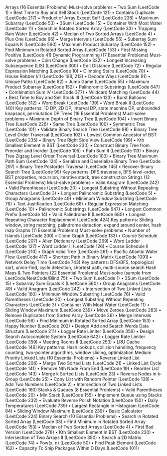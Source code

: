 Arrays (16 Essential Problems)
Must-solve problems
	•	Two Sum (LeetCode 1)
	•	Best Time to Buy and Sell Stock (LeetCode 121)
	•	Contains Duplicate (LeetCode 217)
	•	Product of Array Except Self (LeetCode 238)
	•	Maximum Subarray (LeetCode 53)
	•	3Sum (LeetCode 15)
	•	Container With Most Water (LeetCode 11)
	•	Search in Rotated Sorted Array (LeetCode 33)
	•	Trapping Rain Water (LeetCode 42)
	•	Median of Two Sorted Arrays (LeetCode 4)
	•	Plus One (LeetCode 66)
	•	Merge Intervals (LeetCode 56)
	•	Subarray Sum Equals K (LeetCode 560)
	•	Maximum Product Subarray (LeetCode 152)
	•	Find Minimum in Rotated Sorted Array (LeetCode 153)
	•	First Missing Positive (LeetCode 41)
Dynamic Programming (17 Essential Problems)
Must-solve problems
	•	Coin Change (LeetCode 322)
	•	Longest Increasing Subsequence (LIS) (LeetCode 300)
	•	Edit Distance (LeetCode 72)
	•	Regular Expression Matching (LeetCode 10)
	•	Climbing Stairs (LeetCode 70)
	•	House Robber I/II (LeetCode 198, 213)
	•	Decode Ways (LeetCode 91)
	•	Unique Paths (LeetCode 62)
	•	Jump Game (LeetCode 55)
	•	Maximum Product Subarray (LeetCode 152)
	•	Palindromic Substrings (LeetCode 647)
	•	Combination Sum IV (LeetCode 377)
	•	Wildcard Matching (LeetCode 44)
	•	Best Time to Buy and Sell Stock III (LeetCode 123)
	•	Burst Balloons (LeetCode 312)
	•	Word Break (LeetCode 139)
	•	Word Break II (LeetCode 140)
Key patterns: 1D DP, 2D DP, interval DP, state machine DP, unbounded knapsack, permutation DP
Trees (16 Essential Problems)
Must-solve problems
	•	Maximum Depth of Binary Tree (LeetCode 104)
	•	Invert Binary Tree (LeetCode 226)
	•	Same Tree (LeetCode 100)
	•	Symmetric Tree (LeetCode 101)
	•	Validate Binary Search Tree (LeetCode 98)
	•	Binary Tree Level Order Traversal (LeetCode 102)
	•	Lowest Common Ancestor of BST (LeetCode 235)
	•	Binary Tree Right Side View (LeetCode 199)
	•	Kth Smallest Element in BST (LeetCode 230)
	•	Construct Binary Tree from Preorder and Inorder (LeetCode 105)
	•	Path Sum II (LeetCode 113)
	•	Binary Tree Zigzag Level Order Traversal (LeetCode 103)
	•	Binary Tree Maximum Path Sum (LeetCode 124)
	•	Serialize and Deserialize Binary Tree (LeetCode 297)
	•	Binary Tree Postorder Traversal (LeetCode 145)
	•	Recover Binary Search Tree (LeetCode 99)
Key patterns: DFS traversals, BFS level-order, BST properties, recursion, iterative stack, tree construction
Strings (12 Essential Problems)
Must-solve problems
	•	Valid Anagram (LeetCode 242)
	•	Valid Parentheses (LeetCode 20)
	•	Longest Substring Without Repeating Characters (LeetCode 3)
	•	Longest Palindromic Substring (LeetCode 5)
	•	Group Anagrams (LeetCode 49)
	•	Minimum Window Substring (LeetCode 76)
	•	Text Justification (LeetCode 68)
	•	Regular Expression Matching (LeetCode 10)
	•	Palindromic Substrings (LeetCode 647)
	•	Longest Common Prefix (LeetCode 14)
	•	Valid Palindrome II (LeetCode 680)
	•	Longest Repeating Character Replacement (LeetCode 424)
Key patterns: Sliding window, string matching, palindrome detection, expand around center, hash map
Graphs (11 Essential Problems)
Must-solve problems
	•	Number of Islands (LeetCode 200)
	•	Clone Graph (LeetCode 133)
	•	Course Schedule (LeetCode 207)
	•	Alien Dictionary (LeetCode 269)
	•	Word Ladder (LeetCode 127)
	•	Word Ladder II (LeetCode 126)
	•	Course Schedule II (LeetCode 210)
	•	Graph Valid Tree (LeetCode 261)
	•	Pacific Atlantic Water Flow (LeetCode 417)
	•	Shortest Path in Binary Matrix (LeetCode 1091)
	•	Network Delay Time (LeetCode 743)
Key patterns: DFS/BFS, topological sort, union-find, cycle detection, shortest path, multi-source search
Hash Maps & Two Pointers (22 Essential Problems)
Must-solve (sample from LeetCode/NeetCode/Blind 75):
	•	Two Sum (LeetCode 1)
	•	3Sum (LeetCode 15)
	•	Subarray Sum Equals K (LeetCode 560)
	•	Group Anagrams (LeetCode 49)
	•	Valid Anagram (LeetCode 242)
	•	Intersection of Two Linked Lists (LeetCode 160)
	•	Minimum Window Substring (LeetCode 76)
	•	Valid Parentheses (LeetCode 20)
	•	Longest Substring Without Repeating Characters (LeetCode 3)
	•	Container With Most Water (LeetCode 11)
	•	Sliding Window Maximum (LeetCode 239)
	•	Move Zeroes (LeetCode 283)
	•	Remove Duplicates from Sorted Array (LeetCode 26)
	•	Merge Intervals (LeetCode 56)
	•	Find Minimum in Rotated Sorted Array (LeetCode 153)
	•	Happy Number (LeetCode 202)
	•	Design Add and Search Words Data Structure (LeetCode 211)
	•	Logger Rate Limiter (LeetCode 359)
	•	Design Search Autocomplete System (LeetCode 642)
	•	Logger Rate Limiter (LeetCode 359)
	•	Meeting Rooms II (LeetCode 253)
	•	LRU Cache (LeetCode 146)
Key patterns: Hash lookups, collision handling, frequency counting, two-pointer algorithms, window sliding, optimization
Medium Priority
Linked Lists (10 Essential Problems)
	•	Reverse Linked List (LeetCode 206)
	•	Merge Two Sorted Lists (LeetCode 21)
	•	Linked List Cycle (LeetCode 141)
	•	Remove Nth Node From End (LeetCode 19)
	•	Reorder List (LeetCode 143)
	•	Merge k Sorted Lists (LeetCode 23)
	•	Reverse Nodes in k-Group (LeetCode 25)
	•	Copy List with Random Pointer (LeetCode 138)
	•	Add Two Numbers (LeetCode 2)
	•	Intersection of Two Linked Lists (LeetCode 160)
Stacks & Queues (8 Essential Problems)
	•	Valid Parentheses (LeetCode 20)
	•	Min Stack (LeetCode 155)
	•	Implement Queue using Stacks (LeetCode 232)
	•	Evaluate Reverse Polish Notation (LeetCode 150)
	•	Daily Temperatures (LeetCode 739)
	•	Largest Rectangle in Histogram (LeetCode 84)
	•	Sliding Window Maximum (LeetCode 239)
	•	Basic Calculator (LeetCode 224)
Binary Search (10 Essential Problems)
	•	Search in Rotated Sorted Array (LeetCode 33)
	•	Find Minimum in Rotated Sorted Array (LeetCode 153)
	•	Median of Two Sorted Arrays (LeetCode 4)
	•	First Bad Version (LeetCode 278)
	•	Kth Smallest Element in BST (LeetCode 230)
	•	Intersection of Two Arrays II (LeetCode 350)
	•	Search a 2D Matrix (LeetCode 74)
	•	Pow(x, n) (LeetCode 50)
	•	Find Peak Element (LeetCode 162)
	•	Capacity To Ship Packages Within D Days (LeetCode 1011)